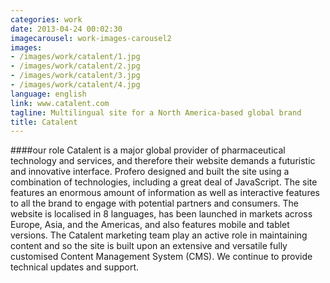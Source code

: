 ```yaml
---
categories: work
date: 2013-04-24 00:02:30
imagecarousel: work-images-carousel2
images:
- /images/work/catalent/1.jpg
- /images/work/catalent/2.jpg
- /images/work/catalent/3.jpg
- /images/work/catalent/4.jpg
language: english
link: www.catalent.com
tagline: Multilingual site for a North America-based global brand
title: Catalent
---
```


####our role
Catalent is a major global provider of pharmaceutical technology and services, and therefore their website demands a futuristic and innovative interface. Profero designed and built the site using a combination of technologies, including a great deal of JavaScript. The site features an enormous amount of information as well as interactive features to all the brand to engage with potential partners and consumers. The website is localised in 8 languages, has been launched in markets across Europe, Asia, and the Americas, and also features mobile and tablet versions. The Catalent marketing team play an active role in maintaining content and so the site is built upon an extensive and versatile fully customised Content Management System (CMS). We continue to provide technical updates and support.